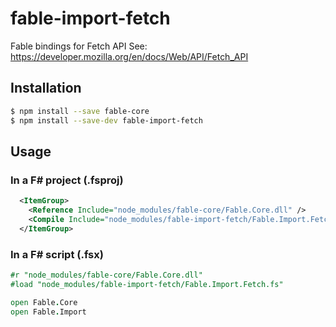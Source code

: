 # fable-import-fetch

Fable bindings for Fetch API
See: https://developer.mozilla.org/en/docs/Web/API/Fetch_API

## Installation

```sh
$ npm install --save fable-core
$ npm install --save-dev fable-import-fetch
```

## Usage

### In a F# project (.fsproj)

```xml
  <ItemGroup>
    <Reference Include="node_modules/fable-core/Fable.Core.dll" />
    <Compile Include="node_modules/fable-import-fetch/Fable.Import.Fetch.fs" />
  </ItemGroup>
```

### In a F# script (.fsx)

```fsharp
#r "node_modules/fable-core/Fable.Core.dll"
#load "node_modules/fable-import-fetch/Fable.Import.Fetch.fs"

open Fable.Core
open Fable.Import
```

